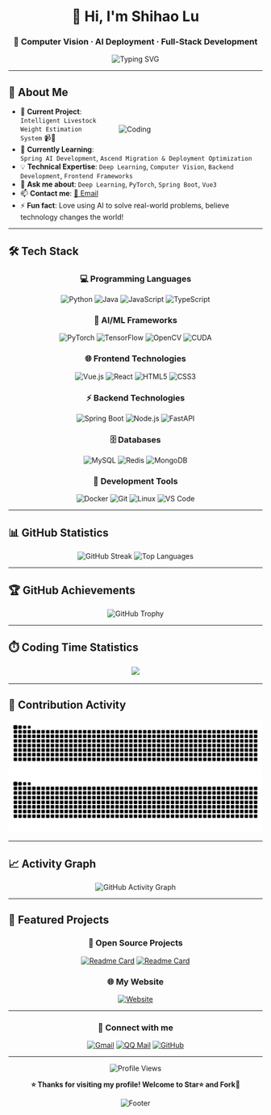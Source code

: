 <div align="center">

# 👋 Hi, I'm Shihao Lu
### 🚀 Computer Vision · AI Deployment · Full-Stack Development

<img src="https://readme-typing-svg.herokuapp.com?font=Fira+Code&pause=1000&color=36BCF7&center=true&vCenter=true&width=500&lines=Focus+on+Computer+Vision+Development;Passionate+about+AI+Technology+%26+Innovation;Full-Stack+Developer" alt="Typing SVG" />
</div>

</div>

---

## 🎯 About Me

<img align="right" alt="Coding" width="250" src="https://cdn.dribbble.com/users/1162077/screenshots/3848914/programmer.gif" style="margin: 20px; padding: 15px; border-radius: 10px;">

- 🔭 **Current Project**: `Intelligent Livestock Weight Estimation System` 📹🐄
- 🌱 **Currently Learning**: `Spring AI Development`, `Ascend Migration & Deployment Optimization`
- 💡 **Technical Expertise**: `Deep Learning`, `Computer Vision`, `Backend Development`, `Frontend Frameworks`
- 💬 **Ask me about**: `Deep Learning`, `PyTorch`, `Spring Boot`, `Vue3`
- 📫 **Contact me**: [📧 Email](mailto:1137800445@qq.com)
- ⚡ **Fun fact**: Love using AI to solve real-world problems, believe technology changes the world!

---

## 🛠️ Tech Stack

<div align="center">

### 💻 Programming Languages
![Python](https://img.shields.io/badge/Python-3776AB?style=for-the-badge&logo=python&logoColor=white)
![Java](https://img.shields.io/badge/Java-ED8B00?style=for-the-badge&logo=java&logoColor=white)
![JavaScript](https://img.shields.io/badge/JavaScript-F7DF1E?style=for-the-badge&logo=javascript&logoColor=black)
![TypeScript](https://img.shields.io/badge/TypeScript-007ACC?style=for-the-badge&logo=typescript&logoColor=white)

### 🧠 AI/ML Frameworks
![PyTorch](https://img.shields.io/badge/PyTorch-EE4C2C?style=for-the-badge&logo=pytorch&logoColor=white)
![TensorFlow](https://img.shields.io/badge/TensorFlow-FF6F00?style=for-the-badge&logo=tensorflow&logoColor=white)
![OpenCV](https://img.shields.io/badge/OpenCV-27338e?style=for-the-badge&logo=OpenCV&logoColor=white)
![CUDA](https://img.shields.io/badge/CUDA-76B900?style=for-the-badge&logo=nvidia&logoColor=white)

### 🌐 Frontend Technologies
![Vue.js](https://img.shields.io/badge/Vue.js-35495E?style=for-the-badge&logo=vue.js&logoColor=4FC08D)
![React](https://img.shields.io/badge/React-20232A?style=for-the-badge&logo=react&logoColor=61DAFB)
![HTML5](https://img.shields.io/badge/HTML5-E34F26?style=for-the-badge&logo=html5&logoColor=white)
![CSS3](https://img.shields.io/badge/CSS3-1572B6?style=for-the-badge&logo=css3&logoColor=white)

### ⚡ Backend Technologies
![Spring Boot](https://img.shields.io/badge/Spring_Boot-6DB33F?style=for-the-badge&logo=spring-boot&logoColor=white)
![Node.js](https://img.shields.io/badge/Node.js-43853D?style=for-the-badge&logo=node.js&logoColor=white)
![FastAPI](https://img.shields.io/badge/FastAPI-005571?style=for-the-badge&logo=fastapi)

### 🗄️ Databases
![MySQL](https://img.shields.io/badge/MySQL-00000F?style=for-the-badge&logo=mysql&logoColor=white)
![Redis](https://img.shields.io/badge/Redis-DC382D?style=for-the-badge&logo=redis&logoColor=white)
![MongoDB](https://img.shields.io/badge/MongoDB-4EA94B?style=for-the-badge&logo=mongodb&logoColor=white)

### 🔧 Development Tools
![Docker](https://img.shields.io/badge/Docker-2496ED?style=for-the-badge&logo=docker&logoColor=white)
![Git](https://img.shields.io/badge/Git-F05032?style=for-the-badge&logo=git&logoColor=white)
![Linux](https://img.shields.io/badge/Linux-FCC624?style=for-the-badge&logo=linux&logoColor=black)
![VS Code](https://img.shields.io/badge/VS_Code-0078D4?style=for-the-badge&logo=visual%20studio%20code&logoColor=white)

</div>

---

## 📊 GitHub Statistics


<div align="center">
<!--这是一个注释，注释在浏览器中不会显示-->

<!--<img width="49%" height="200" src="https://github-readme-stats.vercel.app/api?username=zhemu6&count_private=true&show_icons=true&theme=blueberry&hide_border=true" alt="GitHub Stats" /> -->

<img width="49%" height="200" src="https://github-readme-streak-stats.herokuapp.com/?user=zhemu6&theme=blueberry&hide_border=true" alt="GitHub Streak" />

<img width="49%" height="200" src="https://github-readme-stats.vercel.app/api/top-langs/?username=zhemu6&layout=compact&langs_count=8&theme=blueberry&hide_border=true" alt="Top Languages" />

<!--<img width="49%" height="200" src="https://github-profile-summary-cards.vercel.app/api/cards/profile-details?username=zhemu6&theme=blue_green" alt="Profile Summary" /> -->

</div>

---

## 🏆 GitHub Achievements

<div align="center">
  <img src="https://github-profile-trophy.vercel.app/?username=zhemu6&theme=tokyonight&no-frame=true&no-bg=true&margin-w=4&row=2&column=4" alt="GitHub Trophy" />
</div>

---

## ⏱️ Coding Time Statistics

<div align="center">
  <picture>
  <source
    srcset="https://github-readme-stats.vercel.app/api/wakatime?username=Shihaolu&layout=compact&theme=tokyonight&hide_border=true&bg_color=0D1117"
    media="(prefers-color-scheme: dark)"
  />
  <source
    srcset="https://github-readme-stats.vercel.app/api/wakatime?username=Shihaolu&layout=compact&theme=default&hide_border=true"
    media="(prefers-color-scheme: light)"
  />
  <img src="https://github-readme-stats.vercel.app/api/wakatime?username=Shihaolu&layout=compact&theme=tokyonight&hide_border=true&bg_color=0D1117" />
  </picture>
</div>

---

## 🐍 Contribution Activity

<div align="center">
  <img src="https://raw.githubusercontent.com/zhemu6/zhemu6/main/dist/github-contribution-grid-snake.svg#gh-light-mode-only" alt="GitHub Contribution Snake - Light" />
  <img src="https://raw.githubusercontent.com/zhemu6/zhemu6/main/dist/github-contribution-grid-snake-dark.svg#gh-dark-mode-only" alt="GitHub Contribution Snake - Dark" />
</div>

---

## 📈 Activity Graph

<div align="center">
  <img src="https://github-readme-activity-graph.vercel.app/graph?username=zhemu6&theme=react-dark&hide_border=true&bg_color=0d1117" alt="GitHub Activity Graph" />
</div>

---

## 🎨 Featured Projects

<div align="center">
  
### 🚀 Open Source Projects
  
[![Readme Card](https://github-readme-stats.vercel.app/api/pin/?username=zhemu6&repo=ai-code&theme=tokyonight&hide_border=true&bg_color=0D1117)](https://github.com/zhemu6/ai-code)
[![Readme Card](https://github-readme-stats.vercel.app/api/pin/?username=zhemu6&repo=Sky&theme=tokyonight&hide_border=true&bg_color=0D1117)](https://github.com/zhemu6/Sky)

### 🌐 My Website

[![Website](https://img.shields.io/badge/Website-IPCL.TOP-4285F4?style=for-the-badge&logo=google-chrome&logoColor=white)](http://www.ipcl.top/index)


</div>

---

<div align="center">

### 💫 Connect with me

[![Gmail](https://img.shields.io/badge/Gmail-D14836?style=for-the-badge&logo=gmail&logoColor=white)](mailto:tefuir1070@gmail.com)
[![QQ Mail](https://img.shields.io/badge/QQ_Mail-12B7F5?style=for-the-badge&logo=qq&logoColor=white)](mailto:1137800445@qq.com)
[![GitHub](https://img.shields.io/badge/GitHub-100000?style=for-the-badge&logo=github&logoColor=white)](https://github.com/zhemu6)

---

<img src="https://komarev.com/ghpvc/?username=zhemu6&label=Profile%20views&color=0e75b6&style=flat" alt="Profile Views" />

**⭐️ Thanks for visiting my profile! Welcome to Star⭐ and Fork🍴**

<img src="https://raw.githubusercontent.com/trinib/trinib/82213791fa9ff58d3ca768ddd6de2489ec23ffca/images/footer.svg" alt="Footer" />

</div>
